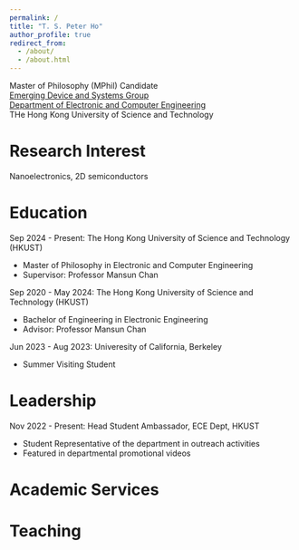 ```yaml
---
permalink: /
title: "T. S. Peter Ho"
author_profile: true
redirect_from: 
  - /about/
  - /about.html
---
```


Master of Philosophy (MPhil) Candidate  
[Emerging Device and Systems Group](https://device.hkust.edu.hk/)  
[Department of Electronic and Computer Engineering](https://ece.hkust.edu.hk/)       
THe Hong Kong University of Science and Technology     

Research Interest
======
Nanoelectronics, 2D semiconductors 

Education
======
Sep 2024 - Present: The Hong Kong University of Science and Technology (HKUST)

* Master of Philosophy in Electronic and Computer Engineering
* Supervisor: Professor Mansun Chan

Sep 2020 - May 2024: The Hong Kong University of Science and Technology (HKUST)

* Bachelor of Engineering in Electronic Engineering
* Advisor: Professor Mansun Chan

Jun 2023 - Aug 2023: Univeresity of California, Berkeley 

 * Summer Visiting Student

Leadership
=====
Nov 2022 - Present: Head Student Ambassador, ECE Dept, HKUST 
 * Student Representative of the department in outreach activities
 * Featured in departmental promotional videos
   
Academic Services
======

Teaching
======
<br/><br/>
<script type="text/javascript" id="clstr_globe" src="//clustrmaps.com/globe.js?d=BBbc9rH8mbSy1JtGxE7TXFw4l3alzPbcIcVwQep6GoY"></script>
